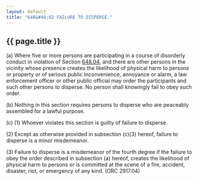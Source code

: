 ```yaml
---
layout: default 
title: "648&#46;02 FAILURE TO DISPERSE."
---
```


{{ page.title }}
----------------

​(a) Where five or more persons are participating in a course of
disorderly conduct in violation of Section [648.04](34d074ff.html), and
there are other persons in the vicinity whose presence creates the
likelihood of physical harm to persons or property or of serious public
inconvenience, annoyance or alarm, a law enforcement officer or other
public official may order the participants and such other persons to
disperse. No person shall knowingly fail to obey such order.

​(b) Nothing in this section requires persons to disperse who are
peaceably assembled for a lawful purpose.

​(c) (1) Whoever violates this section is guilty of failure to disperse.

​(2) Except as otherwise provided in subsection (c)(3) hereof, failure
to disperse is a minor misdemeanor.

​(3) Failure to disperse is a misdemeanor of the fourth degree if the
failure to obey the order described in subsection (a) hereof, creates
the likelihood of physical harm to persons or is committed at the scene
of a fire, accident, disaster, riot, or emergency of any kind. (ORC
2917.04)
